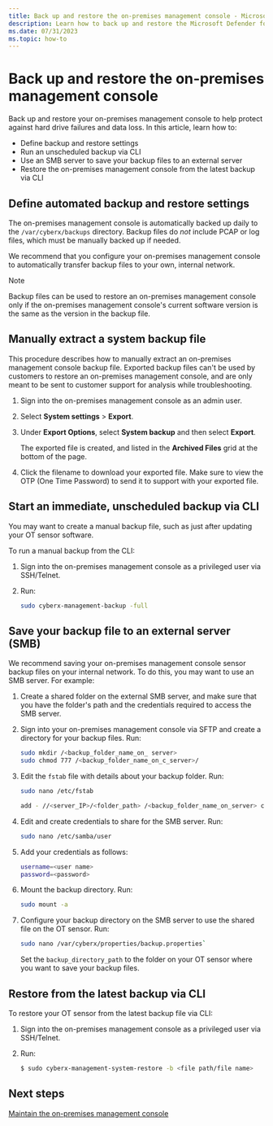 ```yaml
---
title: Back up and restore the on-premises management console - Microsoft Defender for IoT
description: Learn how to back up and restore the Microsoft Defender for IoT on-premises management console.
ms.date: 07/31/2023
ms.topic: how-to
---
```


# Back up and restore the on-premises management console

Back up and restore your on-premises management console to help protect against hard drive failures and data loss. In this article, learn how to:

- Define backup and restore settings
- Run an unscheduled backup via CLI
- Use an SMB server to save your backup files to an external server
- Restore the on-premises management console from the latest backup via CLI

## Define automated backup and restore settings

The on-premises management console is automatically backed up daily to the `/var/cyberx/backups` directory. Backup files do *not* include PCAP or log files, which must be manually backed up if needed.

We recommend that you configure your on-premises management console to automatically transfer backup files to your own, internal network.

> [!NOTE]
> Backup files can be used to restore an on-premises management console only if the on-premises management console's current software version is the same as the version in the backup file.

## Manually extract a system backup file

This procedure describes how to manually extract an on-premises management console backup file. Exported backup files can't be used by customers to restore an on-premises management console, and are only meant to be sent to customer support for analysis while troubleshooting.

1. Sign into the on-premises management console as an admin user.
1. Select **System settings** > **Export**.
1. Under **Export Options**, select **System backup** and then select **Export**.

    The exported file is created, and listed in the **Archived Files** grid at the bottom of the page.

1. Click the filename to download your exported file. Make sure to view the OTP (One Time Password) to send it to support with your exported file.

## Start an immediate, unscheduled backup via CLI

You may want to create a manual backup file, such as just after updating your OT sensor software.

To run a manual backup from the CLI:

1. Sign into the on-premises management console as a privileged user via SSH/Telnet.

1. Run:

   ```bash
   sudo cyberx-management-backup -full
   ```

## Save your backup file to an external server (SMB)

We recommend saving your on-premises management console sensor backup files on your internal network. To do this, you may want to use an SMB server. For example:

1. Create a shared folder on the external SMB server, and make sure that you have the folder's path and the credentials required to access the SMB server.

1. Sign into your on-premises management console via SFTP and create a directory for your backup files. Run:

   ```bash
   sudo mkdir /<backup_folder_name_on_ server>
   sudo chmod 777 /<backup_folder_name_on_c_server>/
   ```

1. Edit the `fstab` file with details about your backup folder. Run:

   ```bash
   sudo nano /etc/fstab

   add - //<server_IP>/<folder_path> /<backup_folder_name_on_server> cifs rw,credentials=/etc/samba/user,vers=3.0,uid=cyberx,gid=cyberx,file_mode=0777,dir_mode=0777 0 0
   ```

1. Edit and create credentials to share for the SMB server. Run:

   ```bash
   sudo nano /etc/samba/user
   ```

1. Add your credentials as follows:

   ```bash
   username=<user name>
   password=<password>
   ```

1. Mount the backup directory. Run:

   ```bash
   sudo mount -a
   ```

1. Configure your backup directory on the SMB server to use the shared file on the OT sensor. Run:

    ```bash
    sudo nano /var/cyberx/properties/backup.properties`
    ```

    Set the `backup_directory_path` to the folder on your OT sensor where you want to save your backup files.

## Restore from the latest backup via CLI

To restore your OT sensor from the latest backup file via CLI:

1. Sign into the on-premises management console as a privileged user via SSH/Telnet.

1. Run:

    ```bash
    $ sudo cyberx-management-system-restore -b <file path/file name>
    ```

## Next steps

[Maintain the on-premises management console](how-to-manage-the-on-premises-management-console.md)
